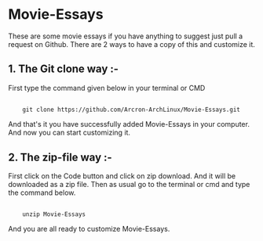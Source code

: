 # Movie-Essays
These are some movie essays if you have anything to suggest just pull a request on Github.
There are 2 ways to have a copy of this and customize it.

## 1. The Git clone way :-
First type the command given below in your terminal or CMD
##
        git clone https://github.com/Arcron-ArchLinux/Movie-Essays.git
And that's it you have successfully added Movie-Essays in your computer.
And now you can start customizing it.

## 2. The zip-file way :-
First click on the Code button and click on zip download.
And it will be downloaded as a zip file.
Then as usual go to the terminal or cmd and type the command below.
##
        unzip Movie-Essays
And you are all ready to customize Movie-Essays.